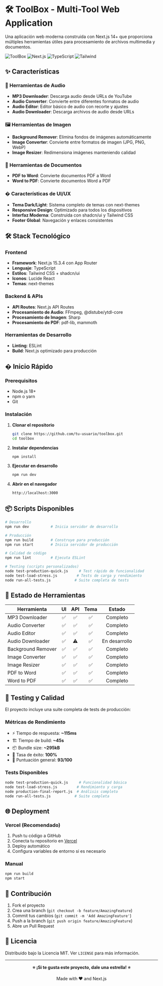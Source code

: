 # 🛠️ ToolBox - Multi-Tool Web Application

Una aplicación web moderna construida con Next.js 14+ que proporciona múltiples herramientas útiles para procesamiento de archivos multimedia y documentos.

![ToolBox](https://img.shields.io/badge/Status-Production%20Ready-brightgreen)
![Next.js](https://img.shields.io/badge/Next.js-15.3.4-black)
![TypeScript](https://img.shields.io/badge/TypeScript-5.0+-blue)
![Tailwind](https://img.shields.io/badge/Tailwind-CSS-06B6D4)

## ✨ Características

### 🎵 Herramientas de Audio
- **MP3 Downloader**: Descarga audio desde URLs de YouTube
- **Audio Converter**: Convierte entre diferentes formatos de audio
- **Audio Editor**: Editor básico de audio con recorte y ajustes
- **Audio Downloader**: Descarga archivos de audio desde URLs

### 🖼️ Herramientas de Imagen
- **Background Remover**: Elimina fondos de imágenes automáticamente
- **Image Converter**: Convierte entre formatos de imagen (JPG, PNG, WebP)
- **Image Resizer**: Redimensiona imágenes manteniendo calidad

### 📄 Herramientas de Documentos
- **PDF to Word**: Convierte documentos PDF a Word
- **Word to PDF**: Convierte documentos Word a PDF

### � Características de UI/UX
- **Tema Dark/Light**: Sistema completo de temas con next-themes
- **Responsive Design**: Optimizado para todos los dispositivos
- **Interfaz Moderna**: Construida con shadcn/ui y Tailwind CSS
- **Footer Global**: Navegación y enlaces consistentes

## 🛠️ Stack Tecnológico

### Frontend
- **Framework**: Next.js 15.3.4 con App Router
- **Lenguaje**: TypeScript
- **Estilos**: Tailwind CSS + shadcn/ui
- **Iconos**: Lucide React
- **Temas**: next-themes

### Backend & APIs
- **API Routes**: Next.js API Routes
- **Procesamiento de Audio**: FFmpeg, @distube/ytdl-core
- **Procesamiento de Imagen**: Sharp
- **Procesamiento de PDF**: pdf-lib, mammoth

### Herramientas de Desarrollo
- **Linting**: ESLint
- **Build**: Next.js optimizado para producción

## � Inicio Rápido

### Prerequisitos
- Node.js 18+ 
- npm o yarn
- Git

### Instalación

1. **Clonar el repositorio**
   ```bash
   git clone https://github.com/tu-usuario/toolbox.git
   cd toolbox
   ```

2. **Instalar dependencias**
   ```bash
   npm install
   ```

3. **Ejecutar en desarrollo**
   ```bash
   npm run dev
   ```

4. **Abrir en el navegador**
   ```
   http://localhost:3000
   ```

## 📦 Scripts Disponibles

```bash
# Desarrollo
npm run dev          # Inicia servidor de desarrollo

# Producción
npm run build        # Construye para producción
npm run start        # Inicia servidor de producción

# Calidad de código
npm run lint         # Ejecuta ESLint

# Testing (scripts personalizados)
node test-production-quick.js     # Test rápido de funcionalidad
node test-load-stress.js         # Tests de carga y rendimiento
node run-all-tests.js           # Suite completa de tests
```

## 🎯 Estado de Herramientas

| Herramienta | UI | API | Tema | Estado |
|-------------|:--:|:---:|:----:|:------:|
| MP3 Downloader | ✅ | ✅ | ✅ | Completo |
| Audio Converter | ✅ | ✅ | ✅ | Completo |
| Audio Editor | ✅ | ✅ | ✅ | Completo |
| Audio Downloader | ✅ | ⚠️ | ✅ | En desarrollo |
| Background Remover | ✅ | ✅ | ✅ | Completo |
| Image Converter | ✅ | ✅ | ✅ | Completo |
| Image Resizer | ✅ | ✅ | ✅ | Completo |
| PDF to Word | ✅ | ✅ | ✅ | Completo |
| Word to PDF | ✅ | ✅ | ✅ | Completo |

## 🧪 Testing y Calidad

El proyecto incluye una suite completa de tests de producción:

### Métricas de Rendimiento
- ⚡ Tiempo de respuesta: **~115ms**
- 🏗️ Tiempo de build: **~45s**
- 📦 Bundle size: **~295kB**
- 🎯 Tasa de éxito: **100%**
- 🚀 Puntuación general: **93/100**

### Tests Disponibles
```bash
node test-production-quick.js     # Funcionalidad básica
node test-load-stress.js         # Rendimiento y carga
node production-final-report.js  # Análisis completo
node run-all-tests.js           # Suite completa
```

## 🌐 Deployment

### Vercel (Recomendado)
1. Push tu código a GitHub
2. Conecta tu repositorio en [Vercel](https://vercel.com)
3. Deploy automático
4. Configura variables de entorno si es necesario

### Manual
```bash
npm run build
npm start
```

## 🤝 Contribución

1. Fork el proyecto
2. Crea una branch (`git checkout -b feature/AmazingFeature`)
3. Commit tus cambios (`git commit -m 'Add AmazingFeature'`)
4. Push a la branch (`git push origin feature/AmazingFeature`)
5. Abre un Pull Request

## 📄 Licencia

Distribuido bajo la Licencia MIT. Ver `LICENSE` para más información.

---

<div align="center">

**⭐ ¡Si te gusta este proyecto, dale una estrella! ⭐**

Made with ❤️ and Next.js

</div>
